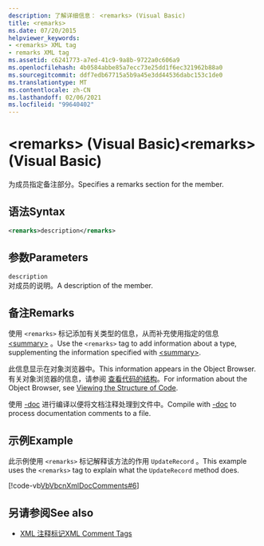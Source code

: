 ```yaml
---
description: 了解详细信息： <remarks> (Visual Basic)
title: <remarks>
ms.date: 07/20/2015
helpviewer_keywords:
- <remarks> XML tag
- remarks XML tag
ms.assetid: c6241773-a7ed-41c9-9a8b-9722a0c606a9
ms.openlocfilehash: 4b0584abbe85a7ecc73e25dd1f6ec321962b88a0
ms.sourcegitcommit: ddf7edb67715a5b9a45e3dd44536dabc153c1de0
ms.translationtype: MT
ms.contentlocale: zh-CN
ms.lasthandoff: 02/06/2021
ms.locfileid: "99640402"
---
```

# <a name="remarks-visual-basic"></a><span data-ttu-id="168db-103">\<remarks> (Visual Basic)</span><span class="sxs-lookup"><span data-stu-id="168db-103">\<remarks> (Visual Basic)</span></span>

<span data-ttu-id="168db-104">为成员指定备注部分。</span><span class="sxs-lookup"><span data-stu-id="168db-104">Specifies a remarks section for the member.</span></span>  
  
## <a name="syntax"></a><span data-ttu-id="168db-105">语法</span><span class="sxs-lookup"><span data-stu-id="168db-105">Syntax</span></span>  
  
```xml  
<remarks>description</remarks>  
```  
  
## <a name="parameters"></a><span data-ttu-id="168db-106">参数</span><span class="sxs-lookup"><span data-stu-id="168db-106">Parameters</span></span>  

 `description`  
 <span data-ttu-id="168db-107">对成员的说明。</span><span class="sxs-lookup"><span data-stu-id="168db-107">A description of the member.</span></span>  
  
## <a name="remarks"></a><span data-ttu-id="168db-108">备注</span><span class="sxs-lookup"><span data-stu-id="168db-108">Remarks</span></span>  

 <span data-ttu-id="168db-109">使用 `<remarks>` 标记添加有关类型的信息，从而补充使用指定的信息 [\<summary>](summary.md) 。</span><span class="sxs-lookup"><span data-stu-id="168db-109">Use the `<remarks>` tag to add information about a type, supplementing the information specified with [\<summary>](summary.md).</span></span>  
  
 <span data-ttu-id="168db-110">此信息显示在对象浏览器中。</span><span class="sxs-lookup"><span data-stu-id="168db-110">This information appears in the Object Browser.</span></span> <span data-ttu-id="168db-111">有关对象浏览器的信息，请参阅 [查看代码的结构](/visualstudio/ide/viewing-the-structure-of-code)。</span><span class="sxs-lookup"><span data-stu-id="168db-111">For information about the Object Browser, see [Viewing the Structure of Code](/visualstudio/ide/viewing-the-structure-of-code).</span></span>  
  
 <span data-ttu-id="168db-112">使用 [-doc](../../reference/command-line-compiler/doc.md) 进行编译以便将文档注释处理到文件中。</span><span class="sxs-lookup"><span data-stu-id="168db-112">Compile with [-doc](../../reference/command-line-compiler/doc.md) to process documentation comments to a file.</span></span>  
  
## <a name="example"></a><span data-ttu-id="168db-113">示例</span><span class="sxs-lookup"><span data-stu-id="168db-113">Example</span></span>  

 <span data-ttu-id="168db-114">此示例使用 `<remarks>` 标记解释该方法的作用 `UpdateRecord` 。</span><span class="sxs-lookup"><span data-stu-id="168db-114">This example uses the `<remarks>` tag to explain what the `UpdateRecord` method does.</span></span>  
  
 [!code-vb[VbVbcnXmlDocComments#6](~/samples/snippets/visualbasic/VS_Snippets_VBCSharp/VbVbcnXmlDocComments/VB/Class1.vb#6)]  
  
## <a name="see-also"></a><span data-ttu-id="168db-115">另请参阅</span><span class="sxs-lookup"><span data-stu-id="168db-115">See also</span></span>

- [<span data-ttu-id="168db-116">XML 注释标记</span><span class="sxs-lookup"><span data-stu-id="168db-116">XML Comment Tags</span></span>](index.md)
